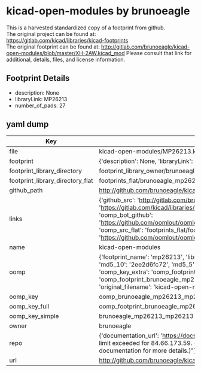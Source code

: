 # kicad-open-modules by brunoeagle  
This is a harvested standardized copy of a footprint from github.  
The original project can be found at:  
https://gitlab.com/kicad/libraries/kicad-footprints  
The original footprint can be found at:
http://gitlab.com/brunoeagle/kicad-open-modules/blob/master/XH-2AW.kicad_mod
Please consult that link for additional, details, files, and license information.  
## Footprint Details
* description: None  
* libraryLink: MP26213  
* number_of_pads: 27  
## yaml dump  
| Key | Value |  
| --- | --- |  
| file | kicad-open-modules/MP26213.kicad_mod |  
| footprint | {'description': None, 'libraryLink': 'MP26213', 'number_of_pads': 27} |  
| footprint_library_directory | footprint_library_owner/brunoeagle_kicad-open-modules |  
| footprint_library_directory_flat | footprints_flat/brunoeagle_mp26213_mp26213/working |  
| github_path | http://github.com/brunoeagle/kicad-open-modules/blob/master/MP26213.kicad_mod |  
| links | {'github_src': 'http://gitlab.com/brunoeagle/kicad-open-modules/blob/master/XH-2AW.kicad_mod', 'github_src_repo': 'https://gitlab.com/kicad/libraries/kicad-footprints', 'oomp_bot': 'footprints/brunoeagle_mp26213_mp26213/working', 'oomp_bot_github': 'https://github.com/oomlout/oomlout_oomp_footprint_bot/tree/main/footprints/brunoeagle_mp26213_mp26213/working', 'oomp_src_flat': 'footprints_flat/footprints_flat/brunoeagle_mp26213_mp26213/working', 'oomp_src_flat_github': 'https://github.com/oomlout/oomlout_oomp_footprint_src/tree/main/footprints_flat/brunoeagle_mp26213_mp26213/working'} |  
| name | kicad-open-modules |  
| oomp | {'footprint_name': 'mp26213', 'library_name': 'mp26213_kicad_mod', 'md5': '2ee2d6fc724b1fb49398136031b1ba3e', 'md5_10': '2ee2d6fc72', 'md5_5': '2ee2d', 'md5_6': '2ee2d6', 'oomp_key': 'oomp_brunoeagle_mp26213_mp26213', 'oomp_key_extra': 'oomp_footprint_brunoeagle_mp26213_mp26213', 'oomp_key_full': 'oomp_footprint_brunoeagle_mp26213_mp26213_2ee2d6', 'oomp_key_simple': 'brunoeagle_mp26213_mp26213', 'original_filename': 'kicad-open-modules/MP26213.kicad_mod', 'owner_name': 'brunoeagle'} |  
| oomp_key | oomp_brunoeagle_mp26213_mp26213 |  
| oomp_key_full | oomp_footprint_brunoeagle_mp26213_mp26213 |  
| oomp_key_simple | brunoeagle_mp26213_mp26213 |  
| owner | brunoeagle |  
| repo | {'documentation_url': 'https://docs.github.com/rest/overview/resources-in-the-rest-api#rate-limiting', 'message': "API rate limit exceeded for 84.66.173.59. (But here's the good news: Authenticated requests get a higher rate limit. Check out the documentation for more details.)"} |  
| url | http://github.com/brunoeagle/kicad-open-modules |  

